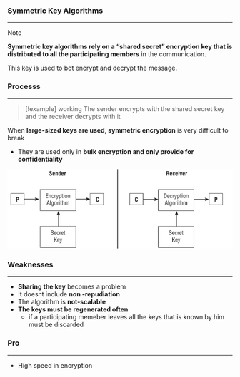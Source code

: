 ### Symmetric Key Algorithms
---
>[!note]
>**Symmetric key algorithms rely on a “shared secret” encryption key that is distributed to all the participating members** in the communication. 

This key is used to bot encrypt and decrypt the message.

### Processs
---
>[!example] working
>The sender encrypts with the shared secret key and the receiver decrypts with it

When **large-sized keys are used, symmetric encryption** is very difficult to break

- They are used only in **bulk encryption and only provide for confidentiality** 

![Pasted image 20251004074700.png](../../images/Pasted%20image%2020251004074700.png)

### Weaknesses 
---
- **Sharing the key** becomes a problem 
- It doesnt include **non -repudiation**
- The algorithm is **not-scalable**
- **The keys must be regenerated often**
	- if a participating memeber leaves all the keys that is known by him must be discarded 

### Pro 
---
- High speed in encryption 
